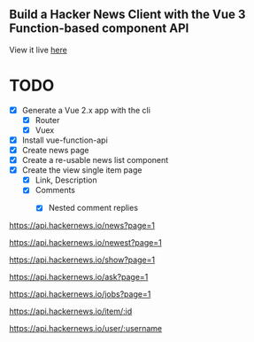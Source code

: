 ## Build a Hacker News Client with the Vue 3 Function-based component API

View it live [here](https://hn-vue-3-fn-api.now.sh/#/news)

# TODO

* [x] Generate a Vue 2.x app with the cli
  * [x] Router
  * [x] Vuex
* [x] Install vue-function-api
* [x] Create news page
* [x] Create a re-usable news list component
* [x] Create the view single item page
  * [x] Link, Description
  * [x] Comments
    * [x] Nested comment replies


https://api.hackernews.io/news?page=1

https://api.hackernews.io/newest?page=1

https://api.hackernews.io/show?page=1

https://api.hackernews.io/ask?page=1

https://api.hackernews.io/jobs?page=1

https://api.hackernews.io/item/:id

https://api.hackernews.io/user/:username